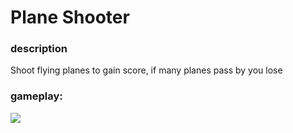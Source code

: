 # Plane Shooter

### description

Shoot flying planes to gain score, if many planes pass by you lose



### gameplay:

![](https://imgur.com/EzpOtDO.gif)

